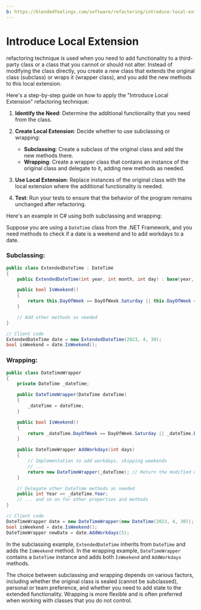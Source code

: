 ```yaml
---
b: https://blendedfeelings.com/software/refactoring/introduce-local-extension-refactoring.md
---
```


# Introduce Local Extension 
refactoring technique is used when you need to add functionality to a third-party class or a class that you cannot or should not alter. Instead of modifying the class directly, you create a new class that extends the original class (subclass) or wraps it (wrapper class), and you add the new methods to this local extension.

Here's a step-by-step guide on how to apply the "Introduce Local Extension" refactoring technique:

1. **Identify the Need**: Determine the additional functionality that you need from the class.

2. **Create Local Extension**: Decide whether to use subclassing or wrapping:
    - **Subclassing**: Create a subclass of the original class and add the new methods there.
    - **Wrapping**: Create a wrapper class that contains an instance of the original class and delegate to it, adding new methods as needed.

3. **Use Local Extension**: Replace instances of the original class with the local extension where the additional functionality is needed.

4. **Test**: Run your tests to ensure that the behavior of the program remains unchanged after refactoring.

Here's an example in C# using both subclassing and wrapping:

Suppose you are using a `DateTime` class from the .NET Framework, and you need methods to check if a date is a weekend and to add workdays to a date.

### Subclassing:

```csharp
public class ExtendedDateTime : DateTime
{
    public ExtendedDateTime(int year, int month, int day) : base(year, month, day) { }

    public bool IsWeekend()
    {
        return this.DayOfWeek == DayOfWeek.Saturday || this.DayOfWeek == DayOfWeek.Sunday;
    }

    // Add other methods as needed
}

// Client code
ExtendedDateTime date = new ExtendedDateTime(2023, 4, 30);
bool isWeekend = date.IsWeekend();
```

### Wrapping:

```csharp
public class DateTimeWrapper
{
    private DateTime _dateTime;

    public DateTimeWrapper(DateTime dateTime)
    {
        _dateTime = dateTime;
    }

    public bool IsWeekend()
    {
        return _dateTime.DayOfWeek == DayOfWeek.Saturday || _dateTime.DayOfWeek == DayOfWeek.Sunday;
    }

    public DateTimeWrapper AddWorkdays(int days)
    {
        // Implementation to add workdays, skipping weekends
        // ...
        return new DateTimeWrapper(_dateTime); // Return the modified date
    }

    // Delegate other DateTime methods as needed
    public int Year => _dateTime.Year;
    // ... and so on for other properties and methods
}

// Client code
DateTimeWrapper date = new DateTimeWrapper(new DateTime(2023, 4, 30));
bool isWeekend = date.IsWeekend();
DateTimeWrapper newDate = date.AddWorkdays(5);
```

In the subclassing example, `ExtendedDateTime` inherits from `DateTime` and adds the `IsWeekend` method. In the wrapping example, `DateTimeWrapper` contains a `DateTime` instance and adds both `IsWeekend` and `AddWorkdays` methods.

The choice between subclassing and wrapping depends on various factors, including whether the original class is sealed (cannot be subclassed), personal or team preference, and whether you need to add state to the extended functionality. Wrapping is more flexible and is often preferred when working with classes that you do not control.